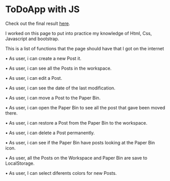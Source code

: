 <h1>ToDoApp with JS</h1>

Check out the final result [here](https://axelcola.github.io/StickyNotesProyectJs/).


I worked on this page to put into practice my knowledge of Html, Css, Javascript and bootstrap.

This is a list of functions that the page should have that I got on the internet





 • As user, i can create a new Post it.
 
 • As user, i can see all the Posts in the workspace.
 
 • As user, i can edit a Post.
 
 • As user, i can see the date of the last modification.
 
 • As user, i can move a Post to the Paper Bin. 
 
 • As user, i can open the Paper Bin to see all the post that gave been moved there. 
 
 • As user, i can restore a Post from the Paper Bin to the workspace.
 
 • As user, i can delete a Post permanently. 
 
 • As user, i can see if the Paper Bin have posts looking at the Paper Bin icon.
 
 • As user, all the Posts on the Workspace and Paper Bin are save to LocalStorage.
 
 • As user, I can select diferents colors for new Posts.
 
